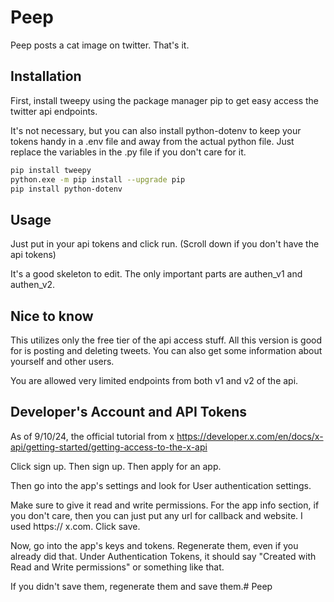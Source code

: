 # Peep
Peep posts a cat image on twitter. That's it.

## Installation
First, install tweepy using the package manager pip to get easy access the twitter api endpoints.

It's not necessary, but you can also install python-dotenv to keep your tokens handy in a .env file and away from the actual python file. Just replace the variables in the .py file if you don't care for it.

```bash
pip install tweepy
python.exe -m pip install --upgrade pip
pip install python-dotenv
```

## Usage
Just put in your api tokens and click run. (Scroll down if you don't have the api tokens)

It's a good skeleton to edit. The only important parts are authen_v1 and authen_v2.

## Nice to know
This utilizes only the free tier of the api access stuff. All this version is good for is posting and deleting tweets. You can also get some information about yourself and other users.

You are allowed very limited endpoints from both v1 and v2 of the api.

## Developer's Account and API Tokens
As of 9/10/24, the official tutorial from x
https://developer.x.com/en/docs/x-api/getting-started/getting-access-to-the-x-api

Click sign up. Then sign up. Then apply for an app.

Then go into the app's settings and look for User authentication settings.

Make sure to give it read and write permissions. For the app info section, if you don't care, then you can just put any url for callback and website. I used https:// x.com. Click save.

Now, go into the app's keys and tokens. Regenerate them, even if you already did that. Under Authentication Tokens, it should say "Created with Read and Write permissions" or something like that.

If you didn't save them, regenerate them and save them.#   P e e p 
 
 
